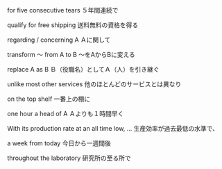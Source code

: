 for five consecutive tears
５年間連続で

qualify for free shipping
送料無料の資格を得る

regarding / concerning A
Ａに関して

transform ～ from A to B
～をAからBに変える

replace A as B
Ｂ（役職名）としてＡ（人）を引き継ぐ

unlike most other services
他のほとんどのサービスとは異なり

on the top shelf
一番上の棚に

one hour a head of A
Ａよりも１時間早く

With its production rate at an all time low, …
生産効率が過去最低の水準で、

a week from today
今日から一週間後

throughout the laboratory
研究所の至る所で



